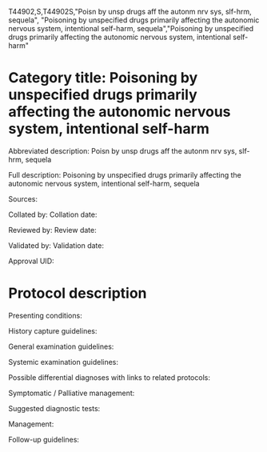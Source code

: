 T44902,S,T44902S,"Poisn by unsp drugs aff the autonm nrv sys, slf-hrm, sequela", "Poisoning by unspecified drugs primarily affecting the autonomic nervous system, intentional self-harm, sequela","Poisoning by unspecified drugs primarily affecting the autonomic nervous system, intentional self-harm"
# Category title: Poisoning by unspecified drugs primarily affecting the autonomic nervous system, intentional self-harm

Abbreviated description: Poisn by unsp drugs aff the autonm nrv sys, slf-hrm, sequela

Full description: Poisoning by unspecified drugs primarily affecting the autonomic nervous system, intentional self-harm, sequela

Sources:

Collated by:
Collation date:

Reviewed by:
Review date:

Validated by:
Validation date:

Approval UID:

# Protocol description

Presenting conditions:

History capture guidelines:

General examination guidelines:

Systemic examination guidelines:

Possible differential diagnoses with links to related protocols:

Symptomatic / Palliative management:

Suggested diagnostic tests:

Management:

Follow-up guidelines:

